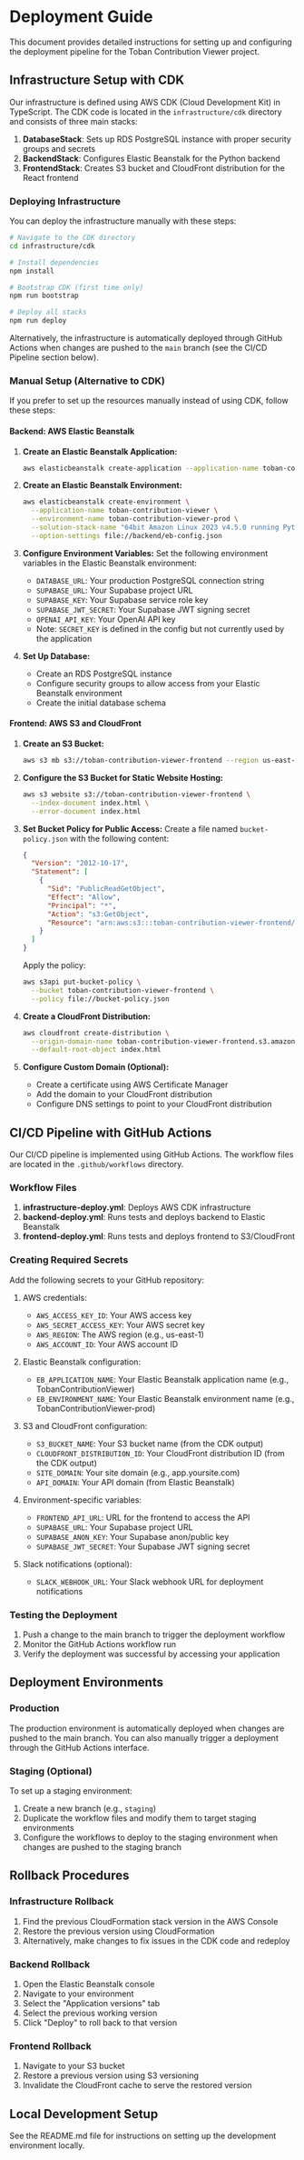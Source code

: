 # Deployment Guide

This document provides detailed instructions for setting up and configuring the deployment pipeline for the Toban Contribution Viewer project.

## Infrastructure Setup with CDK

Our infrastructure is defined using AWS CDK (Cloud Development Kit) in TypeScript. The CDK code is located in the `infrastructure/cdk` directory and consists of three main stacks:

1. **DatabaseStack**: Sets up RDS PostgreSQL instance with proper security groups and secrets
2. **BackendStack**: Configures Elastic Beanstalk for the Python backend
3. **FrontendStack**: Creates S3 bucket and CloudFront distribution for the React frontend

### Deploying Infrastructure

You can deploy the infrastructure manually with these steps:

```bash
# Navigate to the CDK directory
cd infrastructure/cdk

# Install dependencies
npm install

# Bootstrap CDK (first time only)
npm run bootstrap

# Deploy all stacks
npm run deploy
```

Alternatively, the infrastructure is automatically deployed through GitHub Actions when changes are pushed to the `main` branch (see the CI/CD Pipeline section below).

### Manual Setup (Alternative to CDK)

If you prefer to set up the resources manually instead of using CDK, follow these steps:

#### Backend: AWS Elastic Beanstalk

1. **Create an Elastic Beanstalk Application:**
   ```bash
   aws elasticbeanstalk create-application --application-name toban-contribution-viewer
   ```

2. **Create an Elastic Beanstalk Environment:**
   ```bash
   aws elasticbeanstalk create-environment \
     --application-name toban-contribution-viewer \
     --environment-name toban-contribution-viewer-prod \
     --solution-stack-name "64bit Amazon Linux 2023 v4.5.0 running Python 3.9" \
     --option-settings file://backend/eb-config.json
   ```

3. **Configure Environment Variables:**
   Set the following environment variables in the Elastic Beanstalk environment:
   - `DATABASE_URL`: Your production PostgreSQL connection string
   - `SUPABASE_URL`: Your Supabase project URL
   - `SUPABASE_KEY`: Your Supabase service role key
   - `SUPABASE_JWT_SECRET`: Your Supabase JWT signing secret
   - `OPENAI_API_KEY`: Your OpenAI API key
   - Note: `SECRET_KEY` is defined in the config but not currently used by the application

4. **Set Up Database:**
   - Create an RDS PostgreSQL instance
   - Configure security groups to allow access from your Elastic Beanstalk environment
   - Create the initial database schema

#### Frontend: AWS S3 and CloudFront

1. **Create an S3 Bucket:**
   ```bash
   aws s3 mb s3://toban-contribution-viewer-frontend --region us-east-1
   ```

2. **Configure the S3 Bucket for Static Website Hosting:**
   ```bash
   aws s3 website s3://toban-contribution-viewer-frontend \
     --index-document index.html \
     --error-document index.html
   ```

3. **Set Bucket Policy for Public Access:**
   Create a file named `bucket-policy.json` with the following content:
   ```json
   {
     "Version": "2012-10-17",
     "Statement": [
       {
         "Sid": "PublicReadGetObject",
         "Effect": "Allow",
         "Principal": "*",
         "Action": "s3:GetObject",
         "Resource": "arn:aws:s3:::toban-contribution-viewer-frontend/*"
       }
     ]
   }
   ```
   Apply the policy:
   ```bash
   aws s3api put-bucket-policy \
     --bucket toban-contribution-viewer-frontend \
     --policy file://bucket-policy.json
   ```

4. **Create a CloudFront Distribution:**
   ```bash
   aws cloudfront create-distribution \
     --origin-domain-name toban-contribution-viewer-frontend.s3.amazonaws.com \
     --default-root-object index.html
   ```

5. **Configure Custom Domain (Optional):**
   - Create a certificate using AWS Certificate Manager
   - Add the domain to your CloudFront distribution
   - Configure DNS settings to point to your CloudFront distribution

## CI/CD Pipeline with GitHub Actions

Our CI/CD pipeline is implemented using GitHub Actions. The workflow files are located in the `.github/workflows` directory.

### Workflow Files

1. **infrastructure-deploy.yml**: Deploys AWS CDK infrastructure
2. **backend-deploy.yml**: Runs tests and deploys backend to Elastic Beanstalk
3. **frontend-deploy.yml**: Runs tests and deploys frontend to S3/CloudFront

### Creating Required Secrets

Add the following secrets to your GitHub repository:

1. AWS credentials:
   - `AWS_ACCESS_KEY_ID`: Your AWS access key
   - `AWS_SECRET_ACCESS_KEY`: Your AWS secret key
   - `AWS_REGION`: The AWS region (e.g., us-east-1)
   - `AWS_ACCOUNT_ID`: Your AWS account ID

2. Elastic Beanstalk configuration:
   - `EB_APPLICATION_NAME`: Your Elastic Beanstalk application name (e.g., TobanContributionViewer)
   - `EB_ENVIRONMENT_NAME`: Your Elastic Beanstalk environment name (e.g., TobanContributionViewer-prod)

3. S3 and CloudFront configuration:
   - `S3_BUCKET_NAME`: Your S3 bucket name (from the CDK output)
   - `CLOUDFRONT_DISTRIBUTION_ID`: Your CloudFront distribution ID (from the CDK output)
   - `SITE_DOMAIN`: Your site domain (e.g., app.yoursite.com)
   - `API_DOMAIN`: Your API domain (from Elastic Beanstalk)

4. Environment-specific variables:
   - `FRONTEND_API_URL`: URL for the frontend to access the API
   - `SUPABASE_URL`: Your Supabase project URL
   - `SUPABASE_ANON_KEY`: Your Supabase anon/public key
   - `SUPABASE_JWT_SECRET`: Your Supabase JWT signing secret

5. Slack notifications (optional):
   - `SLACK_WEBHOOK_URL`: Your Slack webhook URL for deployment notifications

### Testing the Deployment

1. Push a change to the main branch to trigger the deployment workflow
2. Monitor the GitHub Actions workflow run
3. Verify the deployment was successful by accessing your application

## Deployment Environments

### Production

The production environment is automatically deployed when changes are pushed to the main branch. You can also manually trigger a deployment through the GitHub Actions interface.

### Staging (Optional)

To set up a staging environment:

1. Create a new branch (e.g., `staging`)
2. Duplicate the workflow files and modify them to target staging environments
3. Configure the workflows to deploy to the staging environment when changes are pushed to the staging branch

## Rollback Procedures

### Infrastructure Rollback

1. Find the previous CloudFormation stack version in the AWS Console
2. Restore the previous version using CloudFormation
3. Alternatively, make changes to fix issues in the CDK code and redeploy

### Backend Rollback

1. Open the Elastic Beanstalk console
2. Navigate to your environment
3. Select the "Application versions" tab
4. Select the previous working version
5. Click "Deploy" to roll back to that version

### Frontend Rollback

1. Navigate to your S3 bucket
2. Restore a previous version using S3 versioning
3. Invalidate the CloudFront cache to serve the restored version

## Local Development Setup

See the README.md file for instructions on setting up the development environment locally.
